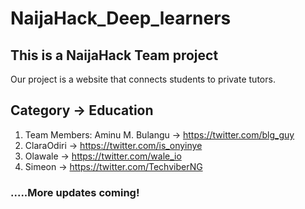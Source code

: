 # NaijaHack_Deep_learners
## This  is a NaijaHack Team project 

Our project is a website that connects students to private tutors. 

## Category &rarr; Education 

1. Team Members: Aminu M. Bulangu &rarr; https://twitter.com/blg_guy 
2. ClaraOdiri &rarr; https://twitter.com/is_onyinye 
3. Olawale &rarr; https://twitter.com/wale_io 
4. Simeon &rarr; https://twitter.com/TechviberNG 


### .....More updates coming!